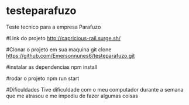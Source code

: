 # testeparafuzo
Teste tecnico para a empresa Parafuzo

#Link do projeto
http://capricious-rail.surge.sh/

#Clonar o projeto em sua maquina
git clone https://github.com/Emersonnunes6/testeparafuzo.git

#instalar as dependencias
npm install

#rodar o projeto 
npm run start

#Dificuldades 
Tive dificuldade com o meu computador durante a semana que me atrasou
e me impediu de fazer algumas coisas
